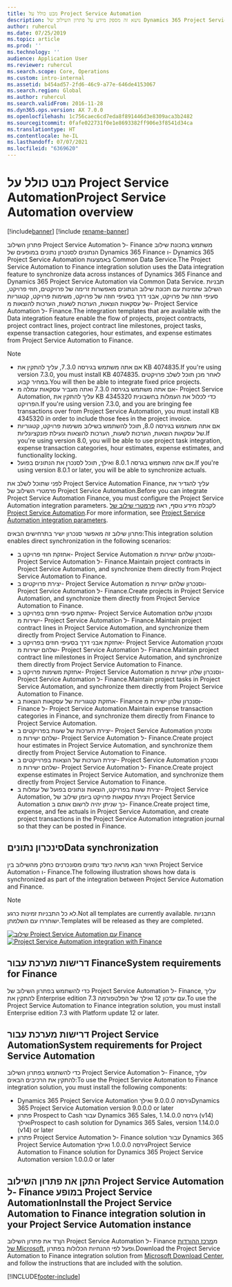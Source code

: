 ```yaml
---
title: מבט כולל על Project Service Automation
description: נושא זה מספק מידע על פתרון השילוב של Dynamics 365 Project Service Automation אל Dynamics 365 Finance.
author: ruhercul
ms.date: 07/25/2019
ms.topic: article
ms.prod: ''
ms.technology: ''
audience: Application User
ms.reviewer: ruhercul
ms.search.scope: Core, Operations
ms.custom: intro-internal
ms.assetid: b454ad57-2fd6-46c9-a77e-646de4153067
ms.search.region: Global
ms.author: ruhercul
ms.search.validFrom: 2016-11-28
ms.dyn365.ops.version: AX 7.0.0
ms.openlocfilehash: 1c756caec6cd7eda8f891446d3e8309aca3b2482
ms.sourcegitcommit: 0fafe022731f0e1e8693382ff906e3f8541d34ca
ms.translationtype: HT
ms.contentlocale: he-IL
ms.lasthandoff: 07/07/2021
ms.locfileid: "6369620"
---
```

# <a name="project-service-automation-overview"></a><span data-ttu-id="69896-103">מבט כולל על Project Service Automation</span><span class="sxs-lookup"><span data-stu-id="69896-103">Project Service Automation overview</span></span>

[!include[banner](../includes/banner.md)]
[!include [rename-banner](~/includes/cc-data-platform-banner.md)]

<span data-ttu-id="69896-104">פתרון השילוב Project Service Automation ל- Finance משתמש בתכונת שילוב הנתונים לסנכרון נתונים במופעים של Dynamics 365 Finance ו- Dynamics 365 Project Service Automation באמצעות Common Data Service.</span><span class="sxs-lookup"><span data-stu-id="69896-104">The Project Service Automation to Finance integration solution uses the Data integration feature to synchronize data across instances of Dynamics 365 Finance and Dynamics 365 Project Service Automation via Common Data Service.</span></span> <span data-ttu-id="69896-105">תבניות השילוב שזמינות עם תכונת שילוב הנתונים מאפשרות זרימה של פרויקטים, חוזי פרויקט, סעיפי חוזה של פרויקט, אבני דרך בסעיפי חוזה של פרויקט, משימות פרויקט, קטגוריות של עסקאות הוצאות, הערכות לשעות, הערכות להוצאות מ- Project Service Automation ל- Finance.</span><span class="sxs-lookup"><span data-stu-id="69896-105">The integration templates that are available with the Data integration feature enable the flow of projects, project contracts, project contract lines, project contract line milestones, project tasks, expense transaction categories, hour estimates, and expense estimates from Project Service Automation to Finance.</span></span>

> [!NOTE]
> - <span data-ttu-id="69896-106">אם אתה משתמש בגירסה 7.3.0, עליך להתקין את KB 4074835.</span><span class="sxs-lookup"><span data-stu-id="69896-106">If you're using version 7.3.0, you must install KB 4074835.</span></span> <span data-ttu-id="69896-107">לאחר מכן תוכל לשלב פרויקטים במחיר קבוע.</span><span class="sxs-lookup"><span data-stu-id="69896-107">You will then be able to integrate fixed price projects.</span></span>
> - <span data-ttu-id="69896-108">אם אתה משתמש בגירסה 7.3.0 ואתה מעביר עסקאות עמלה מ- Project Service Automation, עליך להתקין את KB 4345320 כדי לכלול את העמלות בחשבונית הפרויקט.</span><span class="sxs-lookup"><span data-stu-id="69896-108">If you're using version 7.3.0, and you are bringing fee transactions over from Project Service Automation, you must install KB 4345320 in order to include those fees in the project invoice.</span></span>
> - <span data-ttu-id="69896-109">אם אתה משתמש בגירסה 8.0, תוכל להשתמש בשילוב משימות פרויקט, קטגוריות של עסקאות הוצאות, הערכות לשעות, הערכות להוצאות ונעילת פונקציונליות.</span><span class="sxs-lookup"><span data-stu-id="69896-109">If you're using version 8.0, you will be able to use project task integration, expense transaction categories, hour estimates, expense estimates, and functionality locking.</span></span>
> - <span data-ttu-id="69896-110">אם אתה משתמש בגרסה 8.0.1 ואילך, תוכל לסנכרן את הנתונים בפועל.</span><span class="sxs-lookup"><span data-stu-id="69896-110">If you're using version 8.0.1 or later, you will be able to synchronize actuals.</span></span>

<span data-ttu-id="69896-111">לפני שתוכל לשלב את Project Service Automation Finance, עליך להגדיר את פרמטרי השילוב של Project Service Automation.</span><span class="sxs-lookup"><span data-stu-id="69896-111">Before you can integrate Project Service Automation Finance, you must configure the Project Service Automation integration parameters.</span></span> <span data-ttu-id="69896-112">לקבלת מידע נוסף, ראה [פרמטרי שילוב של Project Service Automation](PSA-parameters.md).</span><span class="sxs-lookup"><span data-stu-id="69896-112">For more information, see [Project Service Automation integration parameters](PSA-parameters.md).</span></span>

<span data-ttu-id="69896-113">פתרון שילוב זה מאפשר סנכרון ישיר בתרחישים הבאים:</span><span class="sxs-lookup"><span data-stu-id="69896-113">This integration solution enables direct synchronization in the following scenarios:</span></span>

- <span data-ttu-id="69896-114">אחזקת חוזי פרויקט ב- Project Service Automation וסנכרון שלהם ישירות מ- Project Service Automation ל- Finance.</span><span class="sxs-lookup"><span data-stu-id="69896-114">Maintain project contracts in Project Service Automation, and synchronize them directly from Project Service Automation to Finance.</span></span>
- <span data-ttu-id="69896-115">יצירת פרויקטים ב- Project Service Automation וסנכרון שלהם ישירות מ- Project Service Automation ל- Finance.</span><span class="sxs-lookup"><span data-stu-id="69896-115">Create projects in Project Service Automation, and synchronize them directly from Project Service Automation to Finance.</span></span>
- <span data-ttu-id="69896-116">אחזקת סעיפי חוזים בפרויקט ב- Project Service Automation וסנכרון שלהם ישירות מ- Project Service Automation ל- Finance.</span><span class="sxs-lookup"><span data-stu-id="69896-116">Maintain project contract lines in Project Service Automation, and synchronize them directly from Project Service Automation to Finance.</span></span>
- <span data-ttu-id="69896-117">אחזקת אבני דרך בסעיפי חוזים בפרויקט ב- Project Service Automation וסנכרון שלהם ישירות מ- Project Service Automation ל- Finance.</span><span class="sxs-lookup"><span data-stu-id="69896-117">Maintain project contract line milestones in Project Service Automation, and synchronize them directly from Project Service Automation to Finance.</span></span>
- <span data-ttu-id="69896-118">אחזקת משימות פרויקט ב- Project Service Automation וסנכרון שלהן ישירות מ- Project Service Automation ל- Finance.</span><span class="sxs-lookup"><span data-stu-id="69896-118">Maintain project tasks in Project Service Automation, and synchronize them directly from Project Service Automation to Finance.</span></span>
- <span data-ttu-id="69896-119">אחזקת קטגוריות של עסקאות הוצאות ב- Finance וסנכרון שלהן ישירות מ- Finance ל- Project Service Automation.</span><span class="sxs-lookup"><span data-stu-id="69896-119">Maintain expense transaction categories in Finance, and synchronize them directly from Finance to Project Service Automation.</span></span>
- <span data-ttu-id="69896-120">יצירת הערכות של שעות בפרויקטים ב- Project Service Automation וסנכרון שלהם ישירות מ- Project Service Automation ל- Finance.</span><span class="sxs-lookup"><span data-stu-id="69896-120">Create project hour estimates in Project Service Automation, and synchronize them directly from Project Service Automation to Finance.</span></span>
- <span data-ttu-id="69896-121">יצירת הערכות של הוצאות בפרוייקטים ב- Project Service Automation וסנכרון שלהם ישירות מ- Project Service Automation ל- Finance.</span><span class="sxs-lookup"><span data-stu-id="69896-121">Create project expense estimates in Project Service Automation, and synchronize them directly from Project Service Automation to Finance.</span></span>
- <span data-ttu-id="69896-122">יצירת שעות בפרויקט, הוצאות ונתונים בפועל של עמלות ב- Project Service Automation, ויצירת עסקאות פרויקט ביומן שילוב של Project Service Automation כך שניתן יהיה לרשום אותם ב- Finance.</span><span class="sxs-lookup"><span data-stu-id="69896-122">Create project time, expense, and fee actuals in Project Service Automation, and create project transactions in the Project Service Automation integration journal so that they can be posted in Finance.</span></span>

## <a name="data-synchronization"></a><span data-ttu-id="69896-123">‏‏סינכרון נתונים</span><span class="sxs-lookup"><span data-stu-id="69896-123">Data synchronization</span></span>

<span data-ttu-id="69896-124">האיור הבא מראה כיצד נתונים מסונכרנים כחלק מהשילוב בין Project Service Automation ו- Finance.</span><span class="sxs-lookup"><span data-stu-id="69896-124">The following illustration shows how data is synchronized as part of the integration between Project Service Automation and Finance.</span></span>

> [!NOTE]
> <span data-ttu-id="69896-125">לא כל התבניות זמינות כרגע.</span><span class="sxs-lookup"><span data-stu-id="69896-125">Not all templates are currently available.</span></span> <span data-ttu-id="69896-126">התבניות ישוחררו עם השלמתן.</span><span class="sxs-lookup"><span data-stu-id="69896-126">Templates will be released as they are completed.</span></span>

<span data-ttu-id="69896-127">[![שילוב Project Service Automation עם Finance](./media/PSA-integration.png)](./media/PSA-integration.png)</span><span class="sxs-lookup"><span data-stu-id="69896-127">[![Project Service Automation integration with Finance](./media/PSA-integration.png)](./media/PSA-integration.png)</span></span>

## <a name="system-requirements-for-finance"></a><span data-ttu-id="69896-128">דרישות מערכת עבור Finance</span><span class="sxs-lookup"><span data-stu-id="69896-128">System requirements for Finance</span></span>

<span data-ttu-id="69896-129">כדי להשתמש בפתרון השילוב של Project Service Automation ל- Finance, עליך להתקין את Enterprise edition 7.3 עם עדכון 12 ואילך של הפלטפורמה.</span><span class="sxs-lookup"><span data-stu-id="69896-129">To use the Project Service Automation to Finance integration solution, you must install Enterprise edition 7.3 with Platform update 12 or later.</span></span>

## <a name="system-requirements-for-project-service-automation"></a><span data-ttu-id="69896-130">דרישות מערכת עבור Project Service Automation</span><span class="sxs-lookup"><span data-stu-id="69896-130">System requirements for Project Service Automation</span></span>

<span data-ttu-id="69896-131">כדי להשתמש בפתרון השילוב Project Service Automation ל- Finance, עליך להתקין את הרכיבים הבאים:</span><span class="sxs-lookup"><span data-stu-id="69896-131">To use the Project Service Automation to Finance integration solution, you must install the following components:</span></span>

- <span data-ttu-id="69896-132">Dynamics 365 Project Service Automation גירסה 9.0.0.0 ואילך</span><span class="sxs-lookup"><span data-stu-id="69896-132">Dynamics 365 Project Service Automation version 9.0.0.0 or later</span></span>
- <span data-ttu-id="69896-133">פתרון Prospect to Cash עבור Dynamics 365 Sales, גירסה 1.14.0.0 (v14) ואילך</span><span class="sxs-lookup"><span data-stu-id="69896-133">Prospect to cash solution for Dynamics 365 Sales, version 1.14.0.0 (v14) or later</span></span>
- <span data-ttu-id="69896-134">פתרון Project Service Automation ל- Finance solution עבור Dynamics 365 Project Service Automation גירסה 1.0.0.0 ואילך</span><span class="sxs-lookup"><span data-stu-id="69896-134">Project Service Automation to Finance solution for Dynamics 365 Project Service Automation version 1.0.0.0 or later</span></span>

## <a name="install-the-project-service-automation-to-finance-integration-solution-in-your-project-service-automation-instance"></a><span data-ttu-id="69896-135">התקן את פתרון השילוב Project Service Automation ל- Finance במופע Project Service Automation</span><span class="sxs-lookup"><span data-stu-id="69896-135">Install the Project Service Automation to Finance integration solution in your Project Service Automation instance</span></span>

<span data-ttu-id="69896-136">הןרד את פתרון השילוב Project Service Automation ל- Finance מ[מרכז ההורדות של Microsoft](https://www.microsoft.com/download/details.aspx?id=57016), ופעל לפי ההנחיות הכלולות בפתרון.</span><span class="sxs-lookup"><span data-stu-id="69896-136">Download the Project Service Automation to Finance integration solution from [Microsoft Download Center](https://www.microsoft.com/download/details.aspx?id=57016), and follow the instructions that are included with the solution.</span></span>


[!INCLUDE[footer-include](../includes/footer-banner.md)]